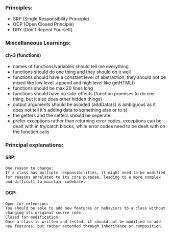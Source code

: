 ### Principles:

- SRP (Single Responsibility Principle)
- OCP (Open Closed Principle)
- DRY (Don't Repeat Yourself)

### Miscellaneous Learnings:

#### ch-3 (functions)
- names of functions/variables should tell me everything
- functions should do one thing and they should do it well
- functions should have a constant level of abstraction, they should not be mixed like low level .append and high level like getHTML()
- functions should be max 20 lines long
- functions should have no side-effects (function promises to do one thing, but it also does other hidden things)
- output arguments should be avoided (addData(s) is ambiguous as it does not tell it's adding data to something else or to s)
- the getters and the setters should be seperate
- prefer exceptions rather than returning error codes, exceptions can be dealt with in try/catch blocks, while error codes need to be dealt with on the function calls



### Principal explanations: 

#### SRP:
    One reason to change:
    If a class has multiple responsibilities, it might need to be modified for reasons unrelated to its core purpose, leading to a more complex and difficult-to-maintain codebase. 

#### OCP:
    Open for extension:
    You should be able to add new features or behaviors to a class without changing its original source code. 
    Closed for modification:
    Once a class is written and tested, it should not be modified to add new features, but rather extended through inheritance or composition. 
